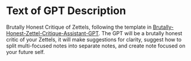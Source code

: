 # Text of GPT Description

Brutally Honest Critique of Zettels, following the template in [Brutally-Honest-Zettel-Critique-Assistant-GPT](https://github.com/woodenzen/Zettel-Critique-Assistant-GPT). The GPT will be a brutally honest critic of your Zettels, it will make suggestions for clarity, suggest how to split multi-focused notes into separate notes, and create note focused on your future self.
